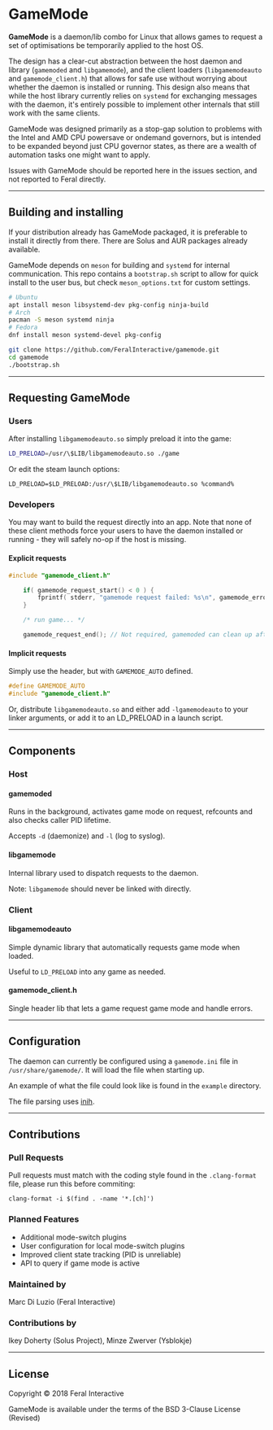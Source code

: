 # GameMode
**GameMode** is a daemon/lib combo for Linux that allows games to request a set of optimisations be temporarily applied to the host OS.

The design has a clear-cut abstraction between the host daemon and library (`gamemoded` and `libgamemode`), and the client loaders (`libgamemodeauto` and `gamemode_client.h`) that allows for safe use without worrying about whether the daemon is installed or running. This design also means that while the host library currently relies on `systemd` for exchanging messages with the daemon, it's entirely possible to implement other internals that still work with the same clients.

GameMode was designed primarily as a stop-gap solution to problems with the Intel and AMD CPU powersave or ondemand governors, but is intended to be expanded beyond just CPU governor states, as there are a wealth of automation tasks one might want to apply.

Issues with GameMode should be reported here in the issues section, and not reported to Feral directly.

---
## Building and installing

If your distribution already has GameMode packaged, it is preferable to install it directly from there. There are Solus and AUR packages already available.

GameMode depends on `meson` for building and `systemd` for internal communication. This repo contains a `bootstrap.sh` script to allow for quick install to the user bus, but check `meson_options.txt` for custom settings.

```bash
# Ubuntu
apt install meson libsystemd-dev pkg-config ninja-build
# Arch
pacman -S meson systemd ninja
# Fedora
dnf install meson systemd-devel pkg-config

git clone https://github.com/FeralInteractive/gamemode.git
cd gamemode
./bootstrap.sh
```

---
## Requesting GameMode

### Users
After installing `libgamemodeauto.so` simply preload it into the game:
```bash
LD_PRELOAD=/usr/\$LIB/libgamemodeauto.so ./game
```
Or edit the steam launch options:
```
LD_PRELOAD=$LD_PRELOAD:/usr/\$LIB/libgamemodeauto.so %command%
```

### Developers
You may want to build the request directly into an app. Note that none of these client methods force your users to have the daemon installed or running - they will safely no-op if the host is missing.

#### Explicit requests
```C
#include "gamemode_client.h"

	if( gamemode_request_start() < 0 ) {
		fprintf( stderr, "gamemode request failed: %s\n", gamemode_error_string() );
	}

	/* run game... */

	gamemode_request_end(); // Not required, gamemoded can clean up after game exits
```

#### Implicit requests
Simply use the header, but with `GAMEMODE_AUTO` defined.
```C
#define GAMEMODE_AUTO
#include "gamemode_client.h"
```

Or, distribute `libgamemodeauto.so` and either add `-lgamemodeauto` to your linker arguments, or add it to an LD\_PRELOAD in a launch script.

---
## Components

### Host
#### gamemoded
Runs in the background, activates game mode on request, refcounts and also checks caller PID lifetime.

Accepts `-d` (daemonize) and `-l` (log to syslog).

#### libgamemode
Internal library used to dispatch requests to the daemon.

Note: `libgamemode` should never be linked with directly.

### Client
#### libgamemodeauto
Simple dynamic library that automatically requests game mode when loaded.

Useful to `LD_PRELOAD` into any game as needed.

#### gamemode\_client.h
Single header lib that lets a game request game mode and handle errors.

---
## Configuration

The daemon can currently be configured using a `gamemode.ini` file in `/usr/share/gamemode/`. It will load the file when starting up.

An example of what the file could look like is found in the `example` directory.

The file parsing uses [inih](https://github.com/benhoyt/inih).

---
## Contributions

### Pull Requests
Pull requests must match with the coding style found in the `.clang-format` file, please run this before commiting:
```
clang-format -i $(find . -name '*.[ch]')
```

### Planned Features
* Additional mode-switch plugins
* User configuration for local mode-switch plugins
* Improved client state tracking (PID is unreliable)
* API to query if game mode is active

### Maintained by
Marc Di Luzio (Feral Interactive)

### Contributions by
Ikey Doherty (Solus Project), Minze Zwerver (Ysblokje)

---
## License

Copyright © 2018 Feral Interactive

GameMode is available under the terms of the BSD 3-Clause License (Revised)

